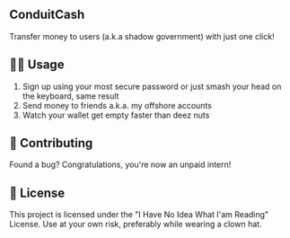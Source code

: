 ## ConduitCash

Transfer money to users (a.k.a shadow government) with just one click!

## 🧙‍♂️ Usage

1. Sign up using your most secure password or just smash your head on the keyboard, same result
2. Send money to friends a.k.a. my offshore accounts
3. Watch your wallet get empty faster than deez nuts

## 🤝 Contributing

Found a bug? Congratulations, you're now an unpaid intern!

## 📜 License

This project is licensed under the "I Have No Idea What I'am Reading" License. Use at your own risk, preferably while wearing a clown hat.
